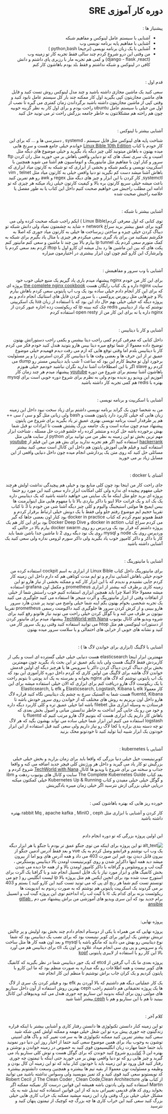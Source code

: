 <div dir="rtl">

# دوره کار آموزی SRE 



## <p dir="rtl">
پیشنیاز ها :</p>




* آشنایی با سیستم عامل لینوکس و مفاهیم شبکه
* آشنایی با مفاهیم پایه برنامه نویسی وب
* آشنایی با یک زبان برنامه نویسی (ترجیحا python,bash )
* من وقتی این درو شروع کردم چند سالی فقط تجربه کار تو زمینه وب (django - flask ,react) و کمی هم تجربه مار با رزبری پای داشتم و دانش کافی در لینوکس و شبکه نداشتم و فقط بلد بودم باهاشون کار کنم 


# <p dir="rtl">
قدم اول :</p>


<p dir="rtl">
سعی کنید یک ماشین مجازی داشته باشید و چند مدل لینوکس روش تست کنید و فایل های ماشین مجازیتون کپی بگیرید اول کار ممکنه چند بار کل سیستم عامل نابود کنید و وقتی کپی از ماشین مجازیتون داشته باشید برگرداندن زمان کمتری می گیره تا نصب از اول من خیلی با سیستم عامل ubuntu راحت بودم و برای اول کار به نظر گزینه خوبیه چون هم راحته هم مشکلاتتون به خاطر جامعه بزرگش راحت تر می تونید حل کنید </p>



# <p dir="rtl">
آشنایی بیشتر با لینوکس :</p>


<p dir="rtl">
شناخت پایه های لینوکس مثل فایل سیستم ، systemd , دسترسی ها و … که برای این کار خودم با کتاب <a href="https://www.amazon.com/dp/B089Y5P85X?language=en_US&ref=KC_GS_GB_US">Linux Bible 10th Edition</a> خواندم خیلی جامع هست و سرنخ هایی میده بهتون ه باهاش میتونید کلی چیز دیگه یاد بگیرید و خیلی موضوع های دیگه مثل امنیت و یک سری تسک های که تو دنیایی واقعی باهاش بر می خورید مثل ران کردن ftp سرور و کنار اون با مفاهیم مثل مانیتورینگ و اتوماسیون هم آشنا می شوید همچنین با اسکریپت نویسی و یکمم شبکه و بخشی از ابزاری که تو شبکه به کارتون میاد ابزاری که باهاش آشنا میشد دست کم نگیرید تو دنیا واقعی خیلی به کارتون میاد مثل vim , telnet ,systemctl  کار کردن با این ابزار و چیز های دیگه مثل regex و awk رو هم تمرین کنید باعث میشه خیلی سریع کارتون بره بالا و کیفیت کارتون خیلی زیاد میکنه هر چیزی که تو ادامه این مطلب راجبش می خواهیم صحبت کنیم داخل این کتاب یا به طور مفصل یا خلاصه راجبش صحبت شده </p>



# <p dir="rtl">
آشنایی بیشتر با شبکه :</p>


<p dir="rtl">
توی کتابی که اول معرفی کردم(Linux Bible ) ایکم راجب شبکه صحبت کرده ولی می گوید برای عمق بیشتر برید سراغ network + شاید به چشمتون نمیاد ولی دانش شبکه تو دیباگ کردن خیلی چیزه و ساختن زیرساخت ها خیلی به کارتون میاد جوری که اصلا به فکرشم نمیکنید من برای یاد گیری سعی میکردم هر چیزی با مثال یاد  بگیرم برای شبکه به کمک متورم سعی کردم یک ip tunnel بیارم بالا بین چند تا ماشین و سعی کنم مانیتور کنم پکت های که بین این ماشین ها رد بدل میشه ان کارو اول با  iftop کردم بعد سعی کردم با وایرشارک این کارو کنم چون اون ابزار بیشتری در اختیارمون میزاره </p>



# <p dir="rtl">
آشنایی با وب سرور و مفاهیمش : </p>


<p dir="rtl">
برای این کار من خودم nginx پیشنهاد میدم باری یاد گیریم یک منبع خیلی خوب خود سایت nginx داره و یک کتاب رایگان هست <a href="https://www.nginx.com/resources/library/complete-nginx-cookbook/?utm_medium=cpc&utm_source=google&utm_campaign=amer-nx_mad&utm_content=eb-textad-retarget-cnvrt&_bt=491303871243&_bk=%2Bnginx%20%2Bbook&_bm=b&_bn=g&_bg=99541599046&gclid=CjwKCAjw64eJBhAGEiwABr9o2NF7twUaTwYDPnGpzD63vG7gg73qDKEBQk3Mt0fbwprefyKwchNKOhoCH1QQAvD_BwE">the complete nginx cookbook</a> پروژه ای که برای این کار انجام دادم خیلی ساده بود یک وب اپ پایتونی سعی کردم باهاش بیارم بالا و چیزهایی مثل ریورس پروکسی ، یا سرور کردن فایل های استاتیک انجام دادم و یم پروژه دیگه که خیلی خیلی بهم حال داد این بود که با استفاده از زبان lua یک اسکریپتی نوشتم که بیاد از دیتابیس redis چک کنه ببینه ip که ریکوئست زده اجازه عبور کردن از nginx داره یا نه برای این کار من از open resty استفاده کردم </p>



# <p dir="rtl">
آشنایی و کار با دیتابیس : </p>


<p dir="rtl">
داخل کتابی که معرفی کردم کمی راجب دیتا بیشس و یکمی راجب دستوراتش بهتون توضیح داده معمولا از شما توقع میره دیتا بیس هارو بتونید هندل کنید خودم فکر می کردم کار با دیتابیس بلدم اما وقتی توقع هایی که ازم می رفت دیدم فهمیدم خیلی موضوع عمیق تر از این حرف ها و بعضی وقت ها با دیتابیس کار کردن استرس زا و پر مسئولیت برخورد اول تو محیط کارم این بود که ساعت 1 شب باید دیتابیس مستر رو dump می کردم رو slave اگر با این اصطلاحات آشنا ندارید نگران نباشید خودمم خیلی هنوزم باهاشون آشنا نیستم برای شروع من دوره <a href="https://www.youtube.com/watch?v=ER8oKX5myE0">youtube</a> پیشنهاد میدم هر چند زمان کار آموزیم این ویدیو رو ندیده بودم ولی به نظرم برای شروع دوره خوبی است برای mysql بهتره با redis هم کمی تجربه کار داشته باشید </p>



# <p dir="rtl">
آشنایی با اسکریپت و برنامه نویسی :</p>


<p dir="rtl">
من به شخصا چون بک گراند برنامه نویسی داشتم برای زیاد سخت نبود داخل این زمینه زبان هایی که خیلی کاربرد دارد پایتون هست و bash  ولی زبانی مثل گو و سی / سی ++ هم پر طرفدار است برنامه نویسی بهتری عمیق تر یاد بگیرید برای شروع من پایتون پیشنهاد میدم چون ساده است و یک جامعه بزرگ پشتش هست تا ایرادات نو قبل شما بهش برخورده باشه حل کرده و منتشر کرده راه حلشو قدرت حل مسئله ، شناخت ابزار مهم ترین بخش تو این زمینه به نظر من می توانید برای python از سایت هایی مثل <a href="https://www.hackerrank.com/">hackerrank</a> استفاده کنید اگر هم تجربه ندارید برای  بش هم من این فیلم از <a href="https://www.youtube.com/watch?v=2PGnYjbYuUo">youtube </a>استفاده کنید و فیلم هایی آموزش پایتون هم داخل این کانال است سعی کنید بیشتر مسائلی حل کنید که روی متن یک پردازشی انجام میده چون داخل دنیایی واقعی از این مسایل زیاد بر می خورید </p>



# <p dir="rtl">
آشنای با docker :</p>


<p dir="rtl">
جای راحت کار من اینجا بود چون کلی منابع بود و خیلی هم پیچیدگی نداشت اولش هرچند خیلی مفهوم پیچیده ای نداره ولی کلی امکانت ابزار داره سعی کنید این مورد رو حتما پروژه ای برید جلو مثل اینکه ما یک سایتی می خواهید داشته باشید که یک دیتابیس داره یک بک اند و یک فرانت حالا اینو با داکر بیاردی بالا تا با مفهوم هایی مثل اینوایرمنت ها بیس ایمیج ها مولتی استیجینگ والیوم و کلی چیز دیگه آشنا شی من خودم با 3 تا کتاب تقریبا حجیم ایم موضوع رفتم جلو ولی فقط با یک دونش خیلی ارتباط برقرار کردم و فقط همونو تموم کردم که کتاب docker in practice بود کنار اون بعضی جاها که گیر می کردم سراغ کتاب docker in action  و Docker Deep Dive بود برای این کار هم یک پروژه داشتم که قرار بود یک وردپرس رو روی docker swarm بیارم بالا در حالتی که وردپرس روی یک node و mysql روی یک نود دیگه روی 2 تا ماشین جدا باشن شما باید کار با داکر و داکر کامپوز خوب یاد بگیرید ولی داکر سورم لزومی نداره ولی سعی کنید یک آشنایی داشته باشید </p>



# <p dir="rtl">
آشنایی با مانیتورینگ :</p>


<p dir="rtl">
برای مانیتورینگ داخل کتاب Linux Bible از ابزاری به اسم cockpit استفاده کرده من خودم خیلی باهاش آشنایی ندارم و تو ایم مدت کوتاهی هم که دارم داخل این زمینه کار کردم جایی نشنیدم و ندیدم که با این ابزار کار کنه و ممکنه بخشی از نیاز هارو تو این زمینه کاری برطرف کنه بیشتر از ابزاری prometheus و مکمل اون grafana استفاده میشه معمولا حالا اصلا چرا باید همچین ابزاری استفاده کنیم  خوب راستش شما از خیلی از اتفاقات وقتی از ابزار مانیتورینگ و آلرت منیجر ها استفاده می کنید جلوگیری می کنید یک تجربه شخصی بخوام بهتون بگم اینه شما خیلی واضح می تونید پر شدن هارد سرور هارو ببینی و از کرش کردن سرور ها جلوگیری کنید داکیومنت رسمی prometheus تقریبا نیوتون بر طرف می کنه و با گوگل کردن خیلی راحت می تونید نیاز هاتونو رفع کنید برای شروه ویدیو های کانال یوتیوب <a href="https://www.youtube.com/channel/UCdngmbVKX1Tgre699-XLlUA">TechWorld with Nana</a> پیشنهاد میدم برای مانیتور کردن از دستورات لینوکسی هم مثل htop می توانید استفاده کنید وقتی رو یک سرور کار می کنید و نشانه های خوبی از خرابی های احتمالی و یا سلامت سرور میده بهتون </p>



# <p dir="rtl">
آشنایی با لاگینگ (ابزاری برای خواندن لاگ ها ) : </p>


<p dir="rtl">
مهمترین ابزار اینجا elasticsearch هست دنیایی خیلی خیلی گسترده ای است و یکی ار کاربردش فقط لاگینگ هست ولی باید یکم عمیق تر این بحث یاد بگیرید چون مهمترین بخش برای دیباگ کردن دیباگ کردن داکر یا سرویس ها یا هرچیز دیگه ای اولین قدمش خواندن لاگ هاشه برای لاگینگ من اولین کاری که کردم داخل دوره کارآموزی این بود که یک اپ پایتونی نوشتم که لاگ های nginx بخوانه و بفرسته به یک اند پونتی تا بتونم راحت با یک ریکوست لاگ هارو دریافت کنم برای ابزاری که الان خیلی استفاده میشه برای این کار معمولا elk  یا Elasticsearch, Logstash, Kibana   و efk یا Elasticsearch, fluentd, Kibana هست شما به الستیک سرچ به چشم یک دیتابیس نگاه کنید قراره لاگ هارو داخل اون بریزیم به روش های مختلف که از خواندن روی سرور خودش باشه تا فرستادن به وسیله ابزاری مثل filebet باشه اما خیلی عمیق تره و کلی کاربرد دیگه داره و خود من رو یک جایی گیر انداخت به خاطر ندانستن مبانی و اصول بخش بعدی که باهاش کار داریم یک ابزاری هست که بتونیم لاگ هارو مرتب کنیم که fluentd یا logstash استفاده می کنیم این ابزار شما خیلی ساده می تواند بهشون بگید که هر لاگ تو چه دسته بندی بزاره یا کجا لاگ رو نیاز داریم ولی سعی کنید قبل استفاده از این ابزار خودتون یک ابزار شبیه اینا تولید کنید تا خودتونو محک بزنید </p>



# <p dir="rtl">
آشنایی با kubernetes :</p>


<p dir="rtl">
کوبرنیتیست خیل خیلی دنیا بزرگی که واقعا باید برای زمان بزارید و بخش خیلی خیلی بزرگیش تو کار یاد می گیرید و داخل هر ورژنش کلی فیچر جدید اضافه می کنه و واقعا جذاب و سخته من برای شروع با ویدیو ها کانال <a href="https://www.youtube.com/channel/UCdngmbVKX1Tgre699-XLlUA">TechWorld with Nana</a> شروع کردم و بعد کتاب The Complete Kubernetes Guide سایت و کانال های یوتیوب ردهت و ibm و گوگل خیلی خیلی مفیدن و کتاب Kubernetes  Up & Running خیلی کمکتون میکنه دریایی خیلی بزرگی ازش نترسید اگر خیلی زمان میبره یادگیرینش </p>



# <p dir="rtl">
خورده ریز هایی که بهتره باهاشون کمی :</p>


<p dir="rtl">
کار کردن و آشنایی با ابزاری مثل rabbit Mq , apache kafka , MinIO , ceph بهتره داشته باشید </p>



# <p dir="rtl">
این اولین پروژه بزرگی که تو دوره انجام دادم </p>


<p dir="rtl">



<img src="week6.png" width="" alt="alt_text" title="image_tooltip">
 تو این پروژه برای اینکه من توی جنگو عمق تر بودم با جنگو یا هر ابزار دیگه یک وب اپ نوشتم و فرانشو وصل کردم به یک vue و بعد فقط آدرس ادمین جنگو از بیرون قابل دیدن بود غیر این صورت 403 می داد و همه آدرس های ویو اما از بیرون میشد دید همه اینها داکرایز شدن و روی کوبرنیتیست اومدن بالا دیتابیس پوستگرس ، گیت لب و پرومتئوس و گرافانه با داکر کامپوز اومدن بالا و از همه جا دیده می شدن بخش کانفیگ های و ابزار مورد نیاز با یک فایل انسیبل انجام شد و با گرافنا یک آلرت برای استورج ست شده بود برای انجین ایکس هم مثل پروژه بالا ip لیست انگلیس رو ( چو می تونستم تست کنم شما هر رنج آی پی که می تونید تست کنید این کارو کنید ) بستم و 403 بر می گردوند یک اسکریپت پایتونی هم نوشتم که به صورت رندوم به اندپوینت ها ریکوئست بزنه برای کدام یک ic با گیت لب راه انداختم  توی این پروژه گیت لب و انسیبل برام جدید بود که این سری ویدیو های آموزشی من براش پیشنهاد می دم <a href="https://www.youtube.com/watch?v=34u4wbeEYEo&list=PLaFCDlD-mVOlnL0f9rl3jyOHNdHU--vlJ">gitlab </a>, <a href="https://www.youtube.com/watch?v=3RiVKs8GHYQ&list=PLT98CRl2KxKEUHie1m24-wkyHpEsa4Y70">ansible </a></p>



# <p dir="rtl">
پروژه نهایی:</p>


<p dir="rtl">
پروژه نهایی که من همراه با یکی از دوستام انجام دادم چند بخش بود اولیش و پر چالش ترینش نوشتن یک اپراتور برای کوبر نیتیست بود که برای نصب یک دیتابیس بود که شما نوع دیتابیس رو بهش می دادید که مانگو باشه یا mysql و بعد اون همه کار ها مثل ساخت پاد و سرویس و پی وی سی انجام میداد علاوه بر اون یک  cli  برای دیتابیس هم می آورد بالا این کار رو با استفاده از لایبری پایتونی <a href="https://kopf.readthedocs.io/en/stable/">kopf </a> </p>


<p dir="rtl">
پروژه بعدی ما بک آپ گرفتن از etcd که یک جور دیتابیس شما در نظر بگیرید که کانفیگ های کوبر نیست و همه اطلاعات رو نگه میداره به صورت منظم بود که ما این کارو با پایتون کردیم و یک کران جاب براش نوشتیم تا منظم این کار انجام شه </p>


<p dir="rtl">
یک کار عملیاتی دیگه هم داشتیم که بالا آوردن یم efk بود و فیلتر کردن یک سری از لاگ ها یک پروژه تحقیقاتی هم داشتیم راجب ceph بهترین روش استفاده از آون داخل سناریو های مولتی زون برای اینکه بدونید این سناریو چه جوری هندل می کند ویدیوهای این کانال ببینید تا هم با این سناریو و هم با  <a href="https://www.youtube.com/channel/UCV_OrwHDqXdz7JuxjROhetA">ceph </a>بیشتر آشنا شید </p>



# <p dir="rtl">
کلام آخر :</p>


<p dir="rtl">
تو این زمینه کنار دانستن تکنولوژی ها دانستن رفتار کاری و آشنایی بیشتر با اینکه قراره زندگیتون چه جوری پیش بره تو این شغل خیلی مهمه و ممکنه اولش کمی شکه شید سعی کنید بیشتر تمرین کنید ممکنه تکنولوژی ها به سرعت تغییر کند و باگ های امنیتی توشون به وجوب بیاد برای همین موضوع سعی کنید حتما از اخبار روز این دنیا دور نمونید باید حتما حتما مهارت زبان انگلیسیمون قوی کنید به خصوص در زمینه خواندن و نوشتن و بهتره این 3 <a href="https://sre.google/books/">کتاب </a>رو شروع کنید خوندن که برای گوگل هست و توش کلی سناریو یاد می گیرید و چیز هایی رو که تو دنیا واقعی بهش بر می خورید حتی اینکه با تیمتون چه جوری رفتار کنید قبل ورود تو این زمینه باید با خودتون کنار بیاید که تو این زمینه آن کال بودن و وظیفه و مسئولیت تون معمولا از بقیه تیم ها بیشتره و همچنین وسعت دانشتونم بیشتره کد نویستونو سعی کنید قوی کنید و کد تمیز بنویسید ولی وسواس نداشته باشید می توانید از کتاب های The Clean Coder , Clean Code,Clean Architecture از Robert Cecil Martin   استفاده کنید ولی یادتون باشه همیشه این قوانین درست کار نمیکنه ممکنه اگر بخواید روی کد های قدیمی تغییراتی بدید که از این قوانین استفاده کنه تبدیل شه به یک مشکل خیلی خیلی بزرگ وقتی وارد این زمینه میشید ممکنه یک خراب کاری هایی خیلی بزرگ کنید سعی کنید این خراب کاری ها چه بزرگ چه کوچیک از تیمتون پنهان کنید و نترسید </p>


</div>